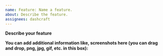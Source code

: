 ```yaml
---
name: Feature: Name a feature.
about: Describe the feature.
assignees: dashcraft
---
```


**Describe your feature**

**You can add additional information like, screenshots here (you can drag and drop, png, jpg, gif, etc. in this box):**

